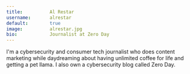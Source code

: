 ```yaml
---
title:          Al Restar
username:       alrestar
default:        true
image:          alrestar.jpg
bio:            Journalist at Zero Day
---
```


I'm a cybersecurity and consumer tech journalist who does content marketing while daydreaming about having unlimited coffee for life and getting a pet llama. I also own a cybersecurity blog called Zero Day.